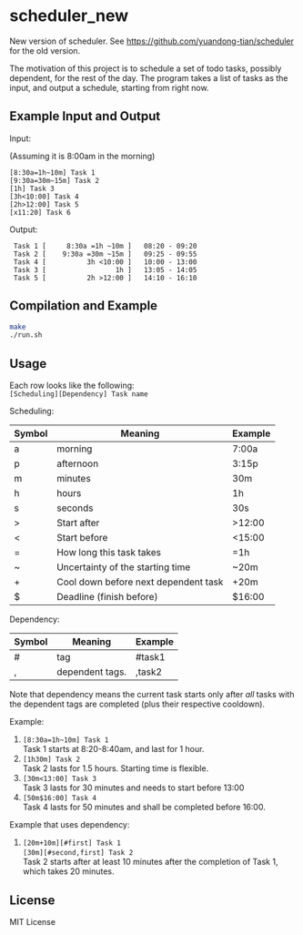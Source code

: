 # scheduler_new
New version of scheduler. See https://github.com/yuandong-tian/scheduler for the old version.

The motivation of this project is to schedule a set of todo tasks, possibly dependent, for the rest of the day. The program takes a list of tasks as the input, and output a schedule, starting from right now.

Example Input and Output
---
Input:

(Assuming it is 8:00am in the morning)

```
[8:30a=1h~10m] Task 1
[9:30a=30m~15m] Task 2
[1h] Task 3
[3h<10:00] Task 4
[2h>12:00] Task 5
[x11:20] Task 6
```

Output:
```
 Task 1 [     8:30a =1h ~10m ]   08:20 - 09:20
 Task 2 [    9:30a =30m ~15m ]   09:25 - 09:55
 Task 4 [          3h <10:00 ]   10:00 - 13:00
 Task 3 [                 1h ]   13:05 - 14:05
 Task 5 [          2h >12:00 ]   14:10 - 16:10
```

Compilation and Example
----

```bash
make
./run.sh
```

Usage
------
Each row looks like the following:  
`[Scheduling][Dependency] Task name`

Scheduling:

| Symbol | Meaning | Example
|--------|---------|--------
| a      |  morning | 7:00a
| p      | afternoon| 3:15p
| m      | minutes  | 30m
| h      | hours    | 1h
| s      | seconds  | 30s
| >      | Start after | >12:00
| <      | Start before| <15:00
| =      | How long this task takes | =1h
| ~      | Uncertainty of the starting time | ~20m
| +      | Cool down before next dependent task | +20m
| $      | Deadline (finish before)  | $16:00

Dependency:

| Symbol | Meaning | Example
|--------|---------|--------
| #      | tag     | #task1
| ,      | dependent tags.| ,task2

Note that dependency means the current task starts only after *all* tasks with the dependent tags are completed (plus their respective cooldown).


Example:  

1. `[8:30a=1h~10m] Task 1`   
Task 1 starts at 8:20-8:40am, and last for 1 hour.
2. `[1h30m] Task 2`  
Task 2 lasts for 1.5 hours. Starting time is flexible.
3. `[30m<13:00] Task 3`   
Task 3 lasts for 30 minutes and needs to start before 13:00
4. `[50m$16:00] Task 4`  
Task 4 lasts for 50 minutes and shall be completed before 16:00.

Example that uses dependency:  

1. `[20m+10m][#first] Task 1`   
   `[30m][#second,first] Task 2`   
Task 2 starts after at least 10 minutes after the completion of Task 1, which takes 20 minutes.

License
----------

MIT License

